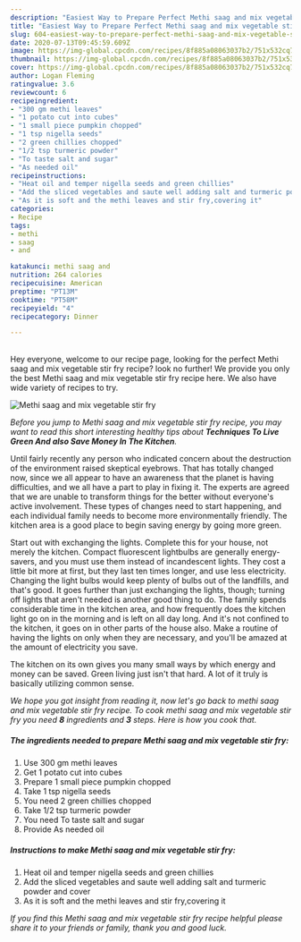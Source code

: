 ```yaml
---
description: "Easiest Way to Prepare Perfect Methi saag and mix vegetable stir fry"
title: "Easiest Way to Prepare Perfect Methi saag and mix vegetable stir fry"
slug: 604-easiest-way-to-prepare-perfect-methi-saag-and-mix-vegetable-stir-fry
date: 2020-07-13T09:45:59.609Z
image: https://img-global.cpcdn.com/recipes/8f885a08063037b2/751x532cq70/methi-saag-and-mix-vegetable-stir-fry-recipe-main-photo.jpg
thumbnail: https://img-global.cpcdn.com/recipes/8f885a08063037b2/751x532cq70/methi-saag-and-mix-vegetable-stir-fry-recipe-main-photo.jpg
cover: https://img-global.cpcdn.com/recipes/8f885a08063037b2/751x532cq70/methi-saag-and-mix-vegetable-stir-fry-recipe-main-photo.jpg
author: Logan Fleming
ratingvalue: 3.6
reviewcount: 6
recipeingredient:
- "300 gm methi leaves"
- "1 potato cut into cubes"
- "1 small piece pumpkin chopped"
- "1 tsp nigella seeds"
- "2 green chillies chopped"
- "1/2 tsp turmeric powder"
- "To taste salt and sugar"
- "As needed oil"
recipeinstructions:
- "Heat oil and temper nigella seeds and green chillies"
- "Add the sliced vegetables and saute well adding salt and turmeric powder and cover"
- "As it is soft and the methi leaves and stir fry,covering it"
categories:
- Recipe
tags:
- methi
- saag
- and

katakunci: methi saag and 
nutrition: 264 calories
recipecuisine: American
preptime: "PT13M"
cooktime: "PT58M"
recipeyield: "4"
recipecategory: Dinner

---
```

<br>
Hey everyone, welcome to our recipe page, looking for the perfect Methi saag and mix vegetable stir fry recipe? look no further! We provide you only the best Methi saag and mix vegetable stir fry recipe here. We also have wide variety of recipes to try.
<br>


![Methi saag and mix vegetable stir fry](https://img-global.cpcdn.com/recipes/8f885a08063037b2/751x532cq70/methi-saag-and-mix-vegetable-stir-fry-recipe-main-photo.jpg)

<i>Before you jump to Methi saag and mix vegetable stir fry recipe, you may want to read this short interesting healthy tips about 
<strong>Techniques To Live Green And also Save Money In The Kitchen</strong>.</i>
</br>

Until fairly recently any person who indicated concern about the destruction of the environment raised skeptical eyebrows. That has totally changed now, since we all appear to have an awareness that the planet is having difficulties, and we all have a part to play in fixing it. The experts are agreed that we are unable to transform things for the better without everyone's active involvement. These types of changes need to start happening, and each individual family needs to become more environmentally friendly. The kitchen area is a good place to begin saving energy by going more green.

Start out with exchanging the lights. Complete this for your house, not merely the kitchen. Compact fluorescent lightbulbs are generally energy-savers, and you must use them instead of incandescent lights. They cost a little bit more at first, but they last ten times longer, and use less electricity. Changing the light bulbs would keep plenty of bulbs out of the landfills, and that's good. It goes further than just exchanging the lights, though; turning off lights that aren't needed is another good thing to do. The family spends considerable time in the kitchen area, and how frequently does the kitchen light go on in the morning and is left on all day long. And it's not confined to the kitchen, it goes on in other parts of the house also. Make a routine of having the lights on only when they are necessary, and you'll be amazed at the amount of electricity you save.

The kitchen on its own gives you many small ways by which energy and money can be saved. Green living just isn't that hard. A lot of it truly is basically utilizing common sense.


<i>We hope you got insight from reading it, now let's go back to methi saag and mix vegetable stir fry recipe. To cook methi saag and mix vegetable stir fry you need <strong>8</strong> ingredients and <strong>3</strong> steps. Here is how you cook that.
</i>

##### The ingredients needed to prepare Methi saag and mix vegetable stir fry:

1. Use 300 gm methi leaves
1. Get 1 potato cut into cubes
1. Prepare 1 small piece pumpkin chopped
1. Take 1 tsp nigella seeds
1. You need 2 green chillies chopped
1. Take 1/2 tsp turmeric powder
1. You need To taste salt and sugar
1. Provide As needed oil


##### Instructions to make Methi saag and mix vegetable stir fry:

1. Heat oil and temper nigella seeds and green chillies
1. Add the sliced vegetables and saute well adding salt and turmeric powder and cover
1. As it is soft and the methi leaves and stir fry,covering it


<i>If you find this Methi saag and mix vegetable stir fry recipe helpful please share it to your friends or family, thank you and good luck.</i>

